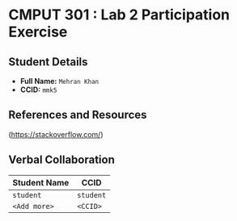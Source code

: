 # CMPUT 301 : Lab 2 Participation Exercise

## Student Details

- **Full Name:** `Mehran Khan`
- **CCID:** `mmk5`

## References and Resources

(https://stackoverflow.com/)

## Verbal Collaboration

| Student Name | CCID      |
| ------------ | --------- |
| `student`    | `student` |
| `<Add more>` | `<CCID>`  |
